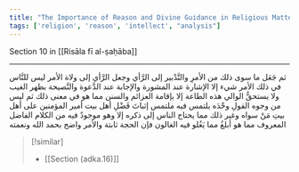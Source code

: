 ```yaml
---
title: "The Importance of Reason and Divine Guidance in Religious Matters"
tags: ['religion', 'reason', 'intellect', "analysis"]
---
```


 Section 10 in [[Risāla fī al-ṣaḥāba]]

---
ثم جَعَل ما سوى ذلك من الأمرِ والتَّدْبير إلى الرَّأي وجعل الرَّأي إلى ولاة الأمر ليس للنَّاس في ذلك الأمر شيء إلا الإشارة عند المشورة والإجابة عند الدَّعوة والنَّصيحة بظهر الغيب ولا يستحقُّ الوالي هذه الطاعة إلا بإقامة العزائم والسنن مما هو في معنى ذلك ثم ليس من وجوه القولِ وحْدَه يلتمس فيه ملتمس إثباتَ فَضْلِ أهل بيت أمير المؤمنين على أهل بيتِ مَنْ سواه وغير ذلك مما يحتاج الناس إلى ذكره إلا وهو موجودٌ فيه من الكلام الفاضل المعروف مما هو أبلغُ مما يَغُلو فيه الغالون فإن الحجة ثابتة والأمر واضح  بحمد الله ونعمته

> [!similar]
> - [[Section (adka.16)]]
